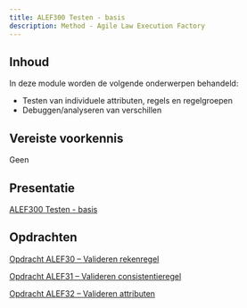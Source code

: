 ```yaml
---
title: ALEF300 Testen - basis
description: Method - Agile Law Execution Factory
---
```


## Inhoud

In deze module worden de volgende onderwerpen behandeld:
- Testen van individuele attributen, regels en regelgroepen
- Debuggen/analyseren van verschillen

## Vereiste voorkennis
Geen

## Presentatie
[ALEF300 Testen - basis](../../../static/pdf/PresentatieALEF300.pdf)

## Opdrachten
[Opdracht ALEF30 – Valideren rekenregel](../../../static/pdf/OpdrachtALEF30.pdf)

[Opdracht ALEF31 – Valideren consistentieregel](../../../static/pdf/OpdrachtALEF31.pdf)

[Opdracht ALEF32 – Valideren attributen](../../../static/pdf/OpdrachtALEF32.pdf)

